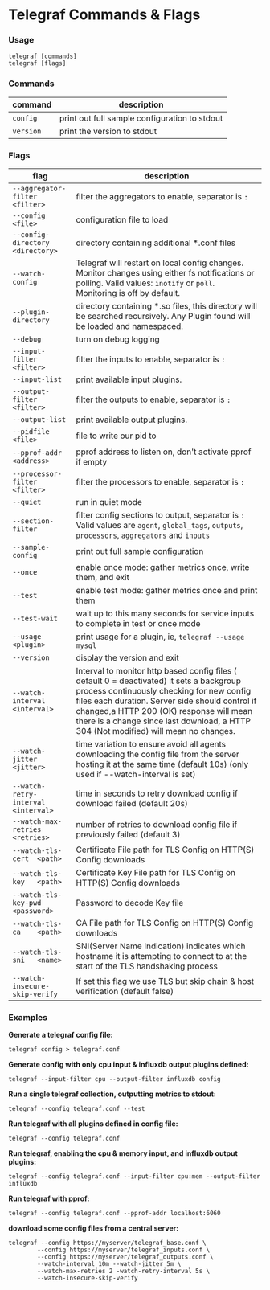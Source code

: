 # Telegraf Commands & Flags

### Usage

```
telegraf [commands]
telegraf [flags]
```

### Commands

|command|description|
|--------|-----------------------------------------------|
|`config` |print out full sample configuration to stdout|
|`version`|print the version to stdout|

### Flags

|flag|description|
|-------------------|------------|
|`--aggregator-filter <filter>`   |filter the aggregators to enable, separator is `:`|
|`--config <file>`                |configuration file to load|
|`--config-directory <directory>` |directory containing additional *.conf files|
|`--watch-config`                 |Telegraf will restart on local config changes. <br> Monitor changes using either fs notifications or polling.  Valid values: `inotify` or `poll`.<br> Monitoring is off by default.|
|`--plugin-directory`             |directory containing *.so files, this directory will be searched recursively. Any Plugin found will be loaded and namespaced.|
|`--debug`                        |turn on debug logging|
|`--input-filter <filter>`        |filter the inputs to enable, separator is `:`|
|`--input-list`                   |print available input plugins.|
|`--output-filter <filter>`       |filter the outputs to enable, separator is `:`|
|`--output-list`                  |print available output plugins.|
|`--pidfile <file>`               |file to write our pid to|
|`--pprof-addr <address>`         |pprof address to listen on, don't activate pprof if empty|
|`--processor-filter <filter>`    |filter the processors to enable, separator is `:`|
|`--quiet`                        |run in quiet mode|
|`--section-filter`               |filter config sections to output, separator is `:` <br> Valid values are `agent`, `global_tags`, `outputs`, `processors`, `aggregators` and `inputs`|
|`--sample-config`                |print out full sample configuration|
|`--once`                         |enable once mode: gather metrics once, write them, and exit|
|`--test`                         |enable test mode: gather metrics once and print them|
|`--test-wait`                    |wait up to this many seconds for service inputs to complete in test or once mode|
|`--usage <plugin>`               |print usage for a plugin, ie, `telegraf --usage mysql`|
|`--version`                      |display the version and exit|
|`--watch-interval <interval>`    |Interval to monitor http based config files ( default 0 = deactivated) it sets a backgroup process continuously checking for new config files each <interval> duration. Server side should control if changed,a HTTP 200 (OK) response will mean there is a change since last download, a HTTP 304 (Not modified) will mean no changes. |
|`--watch-jitter <jitter>`        |time variation to ensure avoid all agents downloading the config file from the server hosting it at the same time (default 10s) (only used if --watch-interval is set) |
|`--watch-retry-interval <interval>`| time in seconds to retry download config if download failed (default 20s) |
|`--watch-max-retries <retries>`  |number of retries to download config file if previously failed (default 3) |
|`--watch-tls-cert  <path>`       |Certificate File path for TLS Config on HTTP(S) Config downloads |
|`--watch-tls-key   <path>`       |Certificate Key File path for TLS Config on HTTP(S) Config downloads |
|`--watch-tls-key-pwd <password>` |Password to decode Key file |
|`--watch-tls-ca    <path>`       |CA File path for TLS Config on HTTP(S) Config downloads |
|`--watch-tls-sni   <name>`       |SNI(Server Name Indication) indicates which hostname it is attempting to connect to at the start of the TLS handshaking process |
|`--watch-insecure-skip-verify`   |If set this flag we use TLS but skip chain & host verification (default false) |


### Examples

**Generate a telegraf config file:**

`telegraf config > telegraf.conf`

**Generate config with only cpu input & influxdb output plugins defined:**

`telegraf --input-filter cpu --output-filter influxdb config`

**Run a single telegraf collection, outputting metrics to stdout:**

`telegraf --config telegraf.conf --test`

**Run telegraf with all plugins defined in config file:**
  
`telegraf --config telegraf.conf`

**Run telegraf, enabling the cpu & memory input, and influxdb output plugins:**

`telegraf --config telegraf.conf --input-filter cpu:mem --output-filter influxdb`

**Run telegraf with pprof:**

`telegraf --config telegraf.conf --pprof-addr localhost:6060`


**download some config files from a central server:**

```
telegraf --config https://myserver/telegraf_base.conf \
        --config https://myserver/telegraf_inputs.conf \
        --config https://myserver/telegraf_outputs.conf \
        --watch-interval 10m --watch-jitter 5m \
        --watch-max-retries 2 -watch-retry-interval 5s \
        --watch-insecure-skip-verify
```

